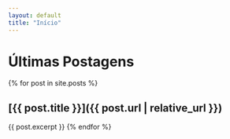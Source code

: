 ```yaml
---
layout: default
title: "Início"
---
```


# Últimas Postagens

{% for post in site.posts %}
## [{{ post.title }}]({{ post.url | relative_url }})
{{ post.excerpt }}
{% endfor %}
